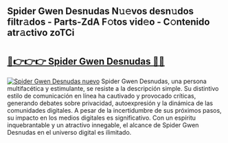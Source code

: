 ## Spider Gwen Desnudas N𝚞𝚎vos desn𝚞dos filtr𝚊dos - Parts-ZdA F𝚘tos vid𝚎o - C𝚘ntenido atr𝚊ctivo zoTCi

# <h2><a href="http://mb2y6qo.tromn.icu/?c=Spider+Gwen+Desnudas">🔗👉👉👉 Spider Gwen Desnudas 🔗🔗</a></h2>

[![Spider Gwen Desnudas nuevo](https://i.imgur.com/pEAQMta.gif)](http://mb2y6qo.tromn.icu/?c=Spider+Gwen+Desnudas)
Spider Gwen Desnudas, una persona multifacética y estimulante, se resiste a la descripción simple. Su distintivo estilo de comunicación en línea ha cautivado y provocado críticas, generando debates sobre privacidad, autoexpresión y la dinámica de las comunidades digitales. A pesar de la incertidumbre de sus próximos pasos, su impacto en los medios digitales es significativo. Con un espíritu inquebrantable y un atractivo innegable, el alcance de Spider Gwen Desnudas en el universo digital es ilimitado.
